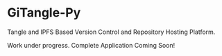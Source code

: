 # GiTangle-Py
Tangle and IPFS Based Version Control and Repository Hosting Platform.

Work under progress. Complete Application Coming Soon!
